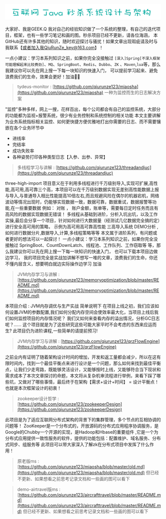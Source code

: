 ![互联网 Java 秒杀系统设计与架构](https://raw.githubusercontent.com/qiurunze123/imageall/master/miaoshashejitu.png)

大家好、我是GEEK.Q 我对自己的经验知识做了一个系统的整理，有自己的迭代项目，框架，也有一些学习笔记和画的图。秒杀项目已经不更新，请各位海涵，
本GitHub还有许多其他的知识，随时欢迎探讨与骚扰！如果文章出现瑕疵请及时与我联系【或者加入我QiuRunZe_key@163.com】！

一点小建议：学习本系列知识之前，如果你完全没接触过 `[深入]Spring[不深入框架可能理解起来比较费劲]`、`MQ`、`SpringBoot`、`Redis`、`Dubbo`、`ZK` 、`Maven`,`lua`等，那么我建议你可以先在网上搜一下每一块知识的快速入门，
可以提前学习起来、避免浪费我们的生命，效果会更好！加油💪💪


> tydeus-monitor : [https://github.com/qiurunze123/miaosha](https://github.com/qiurunze123/miaosha)
一种为监控而生的日志解决方案

 "监控"多种多样，网上一搜，花样百出，每个公司都会有自己的监控系统，大部分的功能都为监视+报警系统，很少有业务控制和系统控制的相关功能
本文主要讲解为业务系统指标相关监控、如何更快捷方便优雅地打出你需要的日志、而不需要镶嵌在各个业务环节中
* 进线率
* 完结率
* 成功失败率
* 各种姿势打印各种类型日志【入参、出参、异常】


> 多线程学习与讲解 : [https://github.com/qiurunze123/threadandjuc](https://github.com/qiurunze123/threadandjuc)

three-high-import 项目意义在于利用多线程进行千万级别导入,实现可扩展,高性能,高可用,高可靠三个高，本项目可以在千万级别数据实现无差别高性能数据上报 与导入,与普通导入相比性能提高10倍左右,而且规避风险在偶尔的机器宕机，网络波动等情况出现时，仍能够实现数据一致，数据可靠，数据重试，数据报警等功能,在一些重要数据 例如： 对账 ， 账户金额，账单等，需要每日定时任务而且有高风险的数据实现数据无错误！ 多线程从基础到进阶，分析入坑出坑，以及工作实操,最后会分享一个项目，针对如何进行大数据量（经测试几亿数据完全搞的定）进行安全高可用的策略， 示例为高可用高可靠高性能 三高导入系统 DEMO分析 ,如何进行数据分片,数据导入,计算,多线程策略等等 本文属于进阶系列，有问题或者更好的想法可以一起探讨！ 一点小建议：学习本系列知识之前，如果你完全没接触过 SpringBoot、CountDownLatch、线程池、工作队列、工作窃取等 等，那么我建议你可以先在网上搜一下每一块知识的快速入门， 也可以下载本项目边做边学习， 我的项目完全是实战加讲解不想写一堆的文章，浪费我们的生命，你还不懂内层含义，想要明白就边实际操作边学习 加油

> JVM内存学习与讲解 : [https://github.com/qiurunze123/memoryoptimization/blob/master/README.md](https://github.com/qiurunze123/memoryoptimization/blob/master/README.md)

本项目介绍 : JVM内存调优与生产实战 简单说明下
在项目上线之初，我们应该如何设置JVM的参数配置,我们如何分配内存空间会使效率最大化，当项目上线后我们如何监控项目的内存情况呢？ 我们又如何来查看内存的溢出情况，分析GC日志呢？...... 这个项目就是为了这些研究这些可能大家平时不会考虑的东西来应运而生? 此项目仍为进阶课程,一些简单的请提前预习!


> JVM内存学习与讲解 : [https://github.com/qiurunze123/qrzFlowEngine](https://github.com/qiurunze123/qrzFlowEngine)

之前业内有证明了随着架构设计时间的增加，开发和返工量都会减少，所以在这有限时间内，找到一个最佳平衡点来进行设计是一个问题，那么如何来找到最佳平衡点，让我们少走弯路，既能够灵活设计，又能够按时上线，又能够符合当下现状和需求成本了本次文章探讨的命题，本文将从复杂机审流程进行举例，来看下踩了哪些坑，又做对了哪些事情，最后终于在架构【需求+设计+时间】 = 设计平衡点！也就是本次框架设计的初衷！

> zookeeper设计哲学 : [https://github.com/qiurunze123/zookeeperDesign](https://github.com/qiurunze123/zookeeperDesign)

此项目是为了适应互联网分布式架构的背景下的集群管理，多个节点的互相协调的问题等！ ZooKeeper是一个分布式的，开放源码的分布式应用程序协调服务，是Google的Chubby一个开源的实现，是Hadoop和Hbase的重要组件 ,它是一个为分布式应用提供一致性服务的软件，提供的功能包括：配置维护、域名服务、分布式同步、组服务等 此项目可以带大家深入了解zk在分布式项目中发挥了什么作用！

> 原老版ms : [https://github.com/qiurunze123/miaosha/blob/master/old.md](https://github.com/qiurunze123/miaosha/blob/master/old.md)
但已经不更新、如果想看之前思考记录文档和一些画的图可以看下

> demo-airtravel版ms : [https://github.com/qiurunze123/aircrafttravel/blob/master/README.md](https://github.com/qiurunze123/aircrafttravel/blob/master/README.md)
但已经不更新、如果想看之前思考记录文档和一些画的图可以看下


